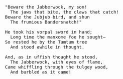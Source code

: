 <pre>
  "Beware the Jabberwock, my son!
    The jaws that bite, the claws that catch!
  Beware the Jubjub bird, and shun
    The frumious Bandersnatch!"

  He took his vorpal sword in hand;
    Long time the manxome foe he sought—
  So rested he by the Tumtum tree
    And stood awhile in thought.

  And, as in uffish thought he stood,
    The Jabberwock, with eyes of flame,
  Came whiffling through the tulgey wood,
    And burbled as it came!
</pre>

